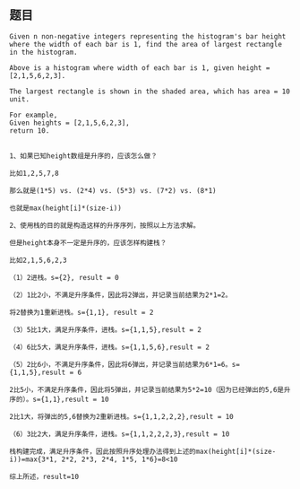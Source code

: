 ## 题目
    Given n non-negative integers representing the histogram's bar height where the width of each bar is 1, find the area of largest rectangle in the histogram.

    Above is a histogram where width of each bar is 1, given height = [2,1,5,6,2,3].

    The largest rectangle is shown in the shaded area, which has area = 10 unit.

    For example,
    Given heights = [2,1,5,6,2,3],
    return 10.


    1、如果已知height数组是升序的，应该怎么做？

    比如1,2,5,7,8

    那么就是(1*5) vs. (2*4) vs. (5*3) vs. (7*2) vs. (8*1)

    也就是max(height[i]*(size-i))

    2、使用栈的目的就是构造这样的升序序列，按照以上方法求解。

    但是height本身不一定是升序的，应该怎样构建栈？

    比如2,1,5,6,2,3

    （1）2进栈。s={2}, result = 0

    （2）1比2小，不满足升序条件，因此将2弹出，并记录当前结果为2*1=2。

    将2替换为1重新进栈。s={1,1}, result = 2

    （3）5比1大，满足升序条件，进栈。s={1,1,5},result = 2

    （4）6比5大，满足升序条件，进栈。s={1,1,5,6},result = 2

    （5）2比6小，不满足升序条件，因此将6弹出，并记录当前结果为6*1=6。s={1,1,5},result = 6

    2比5小，不满足升序条件，因此将5弹出，并记录当前结果为5*2=10（因为已经弹出的5,6是升序的）。s={1,1},result = 10

    2比1大，将弹出的5,6替换为2重新进栈。s={1,1,2,2,2},result = 10

    （6）3比2大，满足升序条件，进栈。s={1,1,2,2,2,3},result = 10

    栈构建完成，满足升序条件，因此按照升序处理办法得到上述的max(height[i]*(size-i))=max{3*1, 2*2, 2*3, 2*4, 1*5, 1*6}=8<10

    综上所述，result=10
